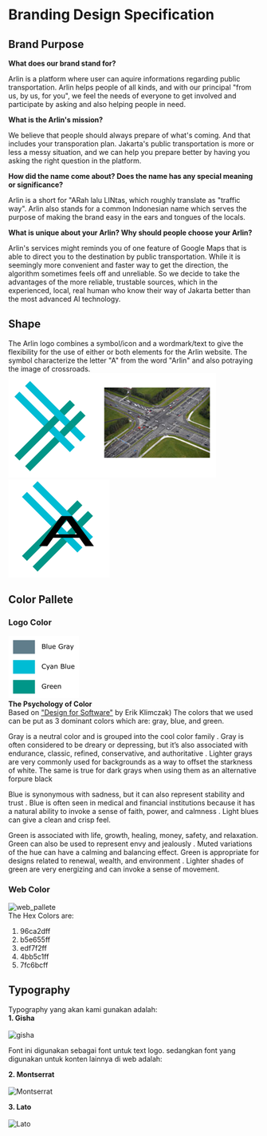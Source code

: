 Branding Design Specification
============================
## Brand Purpose 

**What does our brand stand for?**

Arlin is a platform where user can aquire informations regarding public transportation. Arlin helps people of all kinds, and with our principal "from us, by us, for you", we feel the needs of everyone to get involved and participate by asking and also helping people in need.

**What is the Arlin's mission?**

We believe that people should always prepare of what's coming. And that includes your transporation plan. Jakarta's public transportation is more or less a messy situation, and we can help you prepare better by having you asking the right question in the platform.

**How did the name come about? Does the name has any special meaning or significance?**

Arlin is a short for "ARah lalu LINtas, which roughly translate as "traffic way". Arlin also stands for a common Indonesian name which serves the purpose of making the brand easy in the ears and tongues of the locals. 

**What is unique about your Arlin? Why should people choose your Arlin?**

Arlin's services might reminds you of one feature of Google Maps that is able to direct you to the destination by public transportation. While it is seemingly more convenient and faster way to get the direction, the algorithm sometimes feels off and unreliable. So we decide to take the advantages of the more reliable, trustable sources, which in the experienced, local, real human who know their way of Jakarta better than the most advanced AI technology.

## Shape
The Arlin logo combines a symbol/icon and a wordmark/text to give the flexibility for the use of either or both elements for the Arlin website. 
The symbol characterize the letter "A" from the word "Arlin" and also potraying the image of crossroads.
![crossroads](brand_spec_pic_crossroads.png) ![letterA](brand_spec_pic_letter_a.png	) 



## Color Pallete
### Logo Color
![logopallete](brand_spec_pic_logo_pallete.png) <br>
**The Psychology of Color** <br>
Based on ["Design for Software"](https://books.google.co.id/books?isbn=1119943701) by Erik Klimczak)
The colors that we used can be put as 3 dominant colors which are: gray, blue, and green.

Gray is a neutral color and is grouped into the cool color family . Gray is often considered to be dreary or depressing, but it’s also associated with endurance, classic, refined, conservative, and authoritative . Lighter grays are very commonly used for backgrounds as a way to offset the starkness of white. The same is true for dark grays when using them as an alternative forpure black 

Blue is synonymous with sadness, but it can also represent stability and trust . Blue is often seen in medical and financial institutions because it has a natural ability to invoke a sense of faith, power, and calmness . Light blues can give a clean and crisp feel.

Green is associated with life, growth, healing, money, safety, and relaxation. Green can also be used to represent envy and jealously . Muted variations of the hue can have a calming and balancing effect. Green is appropriate for designs related to renewal, wealth, and environment . Lighter shades of green are very energizing and can invoke a sense of movement.

### Web Color <br>
![web_pallete](https://cloud.githubusercontent.com/assets/17141470/13975999/00c6b422-f0ee-11e5-96bb-9eb5d4aef22e.png) <br>
The Hex Colors are: <br>
1. 96ca2dff <br>
2. b5e655ff <br>
3. edf7f2ff <br> 
4. 4bb5c1ff <br>
5. 7fc6bcff <br>

## Typography
Typography yang akan kami gunakan adalah: <br>
**1. Gisha <br><br>**
![gisha](http://img.font.downloadatoz.com/download/imgs/g/i/s/gisha-bold-lower.png) <br>

Font ini digunakan sebagai font untuk text logo. sedangkan font yang digunakan untuk konten lainnya di web adalah:

**2. Montserrat <br><br>**
![Montserrat](https://cdn3.fontsquirrel.com/fnt_imgs/27/e50f/fd6a14cbc8221c9dbd3b5208dc/sa-720x300.png)

**3. Lato <br><br>** 
![Lato](http://www.fontscape.com/pictures/google/LatoBlack.gif)



